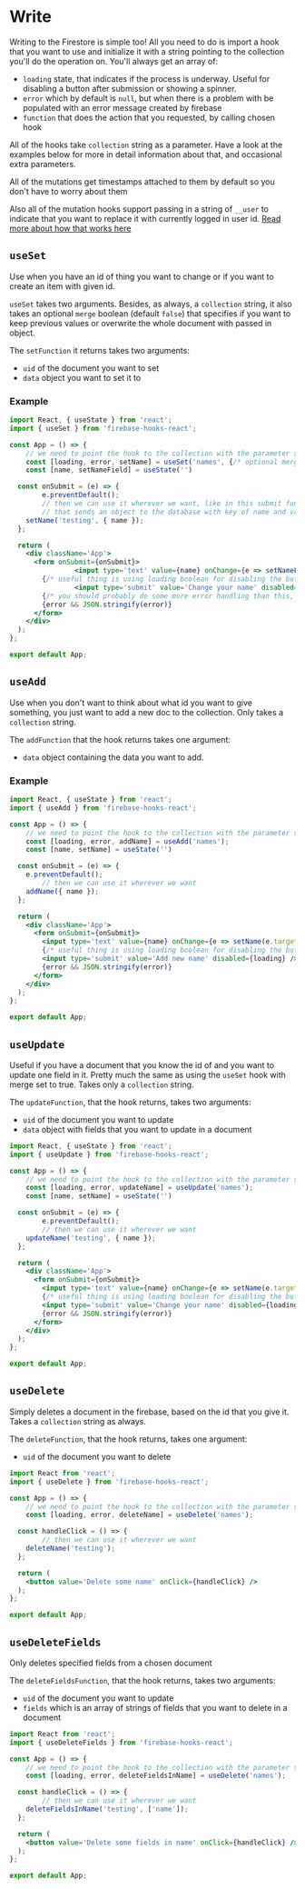 # Write

Writing to the Firestore is simple too! All you need to do is import a hook that you want to use and initialize it with a string pointing to the collection you'll do the operation on.
You'll always get an array of:
- `loading` state, that indicates if the process is underway. Useful for disabling a button after submission or showing a spinner.
- `error`  which by default is `null`, but when there is a problem with be populated with an error message created by firebase
- `function` that does the action that you requested, by calling chosen hook

All of the hooks take `collection` string as a parameter. Have a look at the examples below for more in detail information about that, and occasional extra parameters.

All of the mutations get timestamps attached to them by default so you don't have to worry about them

Also all of the mutation hooks support passing in a string of `__user` to indicate that you want to replace it with currently logged in user id. [Read more about how that works here](./other.md)

## `useSet`

Use when you have an id of thing you want to change or if you want to create an item with given id.

`useSet` takes two arguments. Besides, as always, a `collection` string, it also takes an optional `merge` boolean (default `false`) that specifies if you want to keep previous values or overwrite the whole document with passed in object.

The `setFunction` it returns takes two arguments:
- `uid` of the document you want to set
- `data` object you want to set it to

### Example

```jsx
import React, { useState } from 'react';
import { useSet } from 'firebase-hooks-react';

const App = () => {
	// we need to point the hook to the collection with the parameter string
	const [loading, error, setName] = useSet('names', {/* optional merge boolean */} true);
	const [name, setNameField] = useState('')

  const onSubmit = (e) => {
		e.preventDefault();
		// then we can use it wherever we want, like in this submit function
		// that sends an object to the database with key of name and value of name (thats in the state)
    setName('testing', { name });
  };

  return (
    <div className='App'>
      <form onSubmit={onSubmit}>
				<input type='text' value={name} onChange={e => setNameField(e.target.value)} />
        {/* useful thing is using loading boolean for disabling the button */}
				<input type='submit' value='Change your name' disabled={loading} />
        {/* you should probably do some more error handling than this, but its quick and dirty and does the work here */}
        {error && JSON.stringify(error)}
      </form>
    </div>
  );
};

export default App;
```

## `useAdd`

Use when you don't want to think about what id you want to give something, you just want to add a new doc to the collection. Only takes a `collection` string.

The `addFunction` that the hook returns takes one argument:
- `data` object containing the data you want to add.

### Example

```jsx
import React, { useState } from 'react';
import { useAdd } from 'firebase-hooks-react';

const App = () => {
	// we need to point the hook to the collection with the parameter string
	const [loading, error, addName] = useAdd('names');
	const [name, setName] = useState('')

  const onSubmit = (e) => {
    e.preventDefault();
		// then we can use it wherever we want
    addName({ name });
  };

  return (
    <div className='App'>
      <form onSubmit={onSubmit}>
        <input type='text' value={name} onChange={e => setName(e.target.value)} />
        {/* useful thing is using loading boolean for disabling the button */}
        <input type='submit' value='Add new name' disabled={loading} />
        {error && JSON.stringify(error)}
      </form>
    </div>
  );
};

export default App;
```

## `useUpdate`

Useful if you have a document that you know the id of and you want to update one field in it. Pretty much the same as using the `useSet` hook with merge set to true. Takes only a `collection` string.

The `updateFunction`, that the hook returns, takes two arguments:
- `uid` of the document you want to update
- `data` object with fields that you want to update in a document

```jsx
import React, { useState } from 'react';
import { useUpdate } from 'firebase-hooks-react';

const App = () => {
	// we need to point the hook to the collection with the parameter string
	const [loading, error, updateName] = useUpdate('names');
	const [name, setName] = useState('')

  const onSubmit = (e) => {
		e.preventDefault();
		// then we can use it wherever we want
    updateName('testing', { name });
  };

  return (
    <div className='App'>
      <form onSubmit={onSubmit}>
        <input type='text' value={name} onChange={e => setName(e.target.value)} />
        {/* useful thing is using loading boolean for disabling the button */}
        <input type='submit' value='Change your name' disabled={loading} />
        {error && JSON.stringify(error)}
      </form>
    </div>
  );
};

export default App;
```

## `useDelete`

Simply deletes a document in the firebase, based on the id that you give it. Takes a `collection` string as always.

The `deleteFunction`, that the hook returns, takes one argument:
- `uid` of the document you want to delete

```jsx
import React from 'react';
import { useDelete } from 'firebase-hooks-react';

const App = () => {
	// we need to point the hook to the collection with the parameter string
	const [loading, error, deleteName] = useDelete('names');

  const handleClick = () => {
		// then we can use it wherever we want
    deleteName('testing');
  };

  return (
    <button value='Delete some name' onClick={handleClick} />
  );
};

export default App;
```

## `useDeleteFields`

Only deletes specified fields from a chosen document

The `deleteFieldsFunction`, that the hook returns, takes two arguments:
- `uid` of the document you want to update
- `fields` which is an array of strings of fields that you want to delete in a document

```jsx
import React from 'react';
import { useDeleteFields } from 'firebase-hooks-react';

const App = () => {
	// we need to point the hook to the collection with the parameter string
	const [loading, error, deleteFieldsInName] = useDelete('names');

  const handleClick = () => {
		// then we can use it wherever we want
    deleteFieldsInName('testing', ['name']);
  };

  return (
    <button value='Delete some fields in name' onClick={handleClick} />
  );
};

export default App;
```